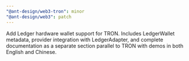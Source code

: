 ```yaml
---
"@ant-design/web3-tron": minor
"@ant-design/web3": patch
---
```


Add Ledger hardware wallet support for TRON. Includes LedgerWallet metadata, provider integration with LedgerAdapter, and complete documentation as a separate section parallel to TRON with demos in both English and Chinese.
